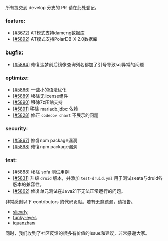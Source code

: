 所有提交到 develop 分支的 PR 请在此处登记。

<!-- 请根据PR的类型添加 `变更记录` 到以下对应位置(feature/bugfix/optimize/test) 下 -->

### feature:
- [[#3672](https://github.com/seata/seata/pull/3672)] AT模式支持dameng数据库
- [[#5892](https://github.com/seata/seata/pull/5892)] AT模式支持PolarDB-X 2.0数据库

### bugfix:
- [[#5884](https://github.com/seata/seata/pull/5884)] 修复达梦前后镜像查询列名都加了引号导致sql异常的问题

### optimize:
- [[#5866](https://github.com/seata/seata/pull/5866)] 一些小的语法优化
- [[#5889](https://github.com/seata/seata/pull/5889)] 移除无license组件
- [[#5890](https://github.com/seata/seata/pull/5890)] 移除7z压缩支持
- [[#5891](https://github.com/seata/seata/pull/5891)] 移除 mariadb.jdbc 依赖
- [[#5828](https://github.com/seata/seata/pull/5828)] 修正 `codecov chart` 不展示的问题

### security:
- [[#5867](https://github.com/seata/seata/pull/5867)] 修复npm package漏洞
- [[#5898](https://github.com/seata/seata/pull/5898)] 修复npm package漏洞

### test:
- [[#5888](https://github.com/seata/seata/pull/5888)] 移除 sofa 测试用例
- [[#5831](https://github.com/seata/seata/pull/5831)] 升级 `druid` 版本，并添加 `test-druid.yml` 用于测试seata与druid各版本的兼容性。
- [[#5862](https://github.com/seata/seata/pull/5862)] 修复单元测试在Java21下无法正常运行的问题。

非常感谢以下 contributors 的代码贡献。若有无意遗漏，请报告。

<!-- 请确保您的 GitHub ID 在以下列表中 -->
- [slievrly](https://github.com/slievrly)
- [funky-eyes](https://github.com/funky-eyes)
- [iquanzhan](https://github.com/iquanzhan)

同时，我们收到了社区反馈的很多有价值的issue和建议，非常感谢大家。
